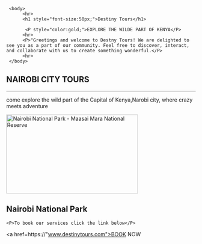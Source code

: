 <!DOCTYPE html>
<html>
     <head>
          <title>tours-safaris</title>
     </head>
     
     <body>
          <hr>
          <h1 style="font-size:50px;">Destiny Tours</h1>
          
           <P style="color:gold;">EXPLORE THE WILDE PART OF KENYA</P>
          <hr>
          <P>"Greetings and welcome to Destny Tours! We are delighted to see you as a part of our community. Feel free to discover, interact, and collaborate with us to create something wonderful.</P>
          <hr>
     </body>
<html> 
     <body>
          <h2>NAIROBI CITY TOURS</h2>
          <hr>
     <P>come explore the wild part of the Capital of Kenya,Narobi city, where crazy meets adventure</p>
                        <img src="https://encrypted-tbn0.gstatic.com/images?q=tbn:ANd9GcTbTj_5sM2b5z_8IozLx-npPrDOJfZbAhv_Rg&amp;s" alt="Nairobi National Park - Maasai Mara National Reserve" width="350" height="210"> <h2>Nairobi National Park</h2>
                                                                                                                                                                                                                             
    <P>To book our services click the link below</P> 
<a href=https://"www.destinytours.com">BOOK NOW</a>
     </body>  
